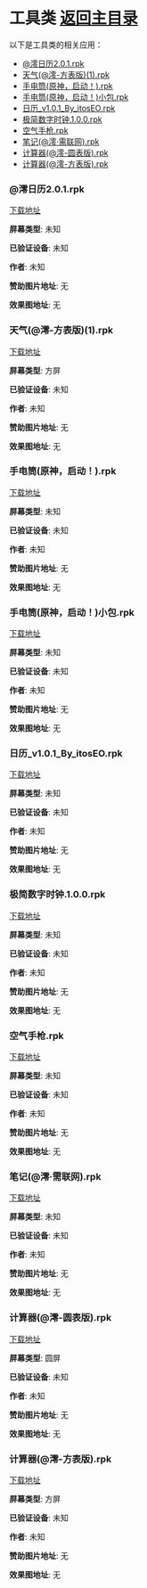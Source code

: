 # 工具类 [返回主目录](..\README.md)

以下是工具类的相关应用：

- [@澪日历2.0.1.rpk](#@澪日历2.0.1)
- [天气(@澪-方表版)(1).rpk](#天气(@澪-方表版)(1))
- [手电筒(原神，启动！).rpk](#手电筒(原神，启动！))
- [手电筒(原神，启动！)小包.rpk](#手电筒(原神，启动！)小包)
- [日历_v1.0.1_By_itosEO.rpk](#日历_v1.0.1_By_itosEO)
- [极简数字时钟.1.0.0.rpk](#极简数字时钟.1.0.0)
- [空气手枪.rpk](#空气手枪)
- [笔记(@澪·需联网).rpk](#笔记(@澪·需联网))
- [计算器(@澪-圆表版).rpk](#计算器(@澪-圆表版))
- [计算器(@澪-方表版).rpk](#计算器(@澪-方表版))

### @澪日历2.0.1.rpk <a name="@澪日历2.0.1"></a>
[下载地址](https://github.akams.cn/https://github.com/tian1326/BlueOS-App-Library/raw/refs/heads/main/工具类/@澪日历2.0.1.rpk)

**屏幕类型**: 未知

**已验证设备**: 未知

**作者**: 未知

**赞助图片地址**: 无

**效果图地址**: 无

### 天气(@澪-方表版)(1).rpk <a name="天气(@澪-方表版)(1)"></a>
[下载地址](https://github.akams.cn/https://github.com/tian1326/BlueOS-App-Library/raw/refs/heads/main/工具类/天气(@澪-方表版)(1).rpk)

**屏幕类型**: 方屏

**已验证设备**: 未知

**作者**: 未知

**赞助图片地址**: 无

**效果图地址**: 无

### 手电筒(原神，启动！).rpk <a name="手电筒(原神，启动！)"></a>
[下载地址](https://github.akams.cn/https://github.com/tian1326/BlueOS-App-Library/raw/refs/heads/main/工具类/手电筒(原神，启动！).rpk)

**屏幕类型**: 未知

**已验证设备**: 未知

**作者**: 未知

**赞助图片地址**: 无

**效果图地址**: 无

### 手电筒(原神，启动！)小包.rpk <a name="手电筒(原神，启动！)小包"></a>
[下载地址](https://github.akams.cn/https://github.com/tian1326/BlueOS-App-Library/raw/refs/heads/main/工具类/手电筒(原神，启动！)小包.rpk)

**屏幕类型**: 未知

**已验证设备**: 未知

**作者**: 未知

**赞助图片地址**: 无

**效果图地址**: 无

### 日历_v1.0.1_By_itosEO.rpk <a name="日历_v1.0.1_By_itosEO"></a>
[下载地址](https://github.akams.cn/https://github.com/tian1326/BlueOS-App-Library/raw/refs/heads/main/工具类/日历_v1.0.1_By_itosEO.rpk)

**屏幕类型**: 未知

**已验证设备**: 未知

**作者**: 未知

**赞助图片地址**: 无

**效果图地址**: 无

### 极简数字时钟.1.0.0.rpk <a name="极简数字时钟.1.0.0"></a>
[下载地址](https://github.akams.cn/https://github.com/tian1326/BlueOS-App-Library/raw/refs/heads/main/工具类/极简数字时钟.1.0.0.rpk)

**屏幕类型**: 未知

**已验证设备**: 未知

**作者**: 未知

**赞助图片地址**: 无

**效果图地址**: 无

### 空气手枪.rpk <a name="空气手枪"></a>
[下载地址](https://github.akams.cn/https://github.com/tian1326/BlueOS-App-Library/raw/refs/heads/main/工具类/空气手枪.rpk)

**屏幕类型**: 未知

**已验证设备**: 未知

**作者**: 未知

**赞助图片地址**: 无

**效果图地址**: 无

### 笔记(@澪·需联网).rpk <a name="笔记(@澪·需联网)"></a>
[下载地址](https://github.akams.cn/https://github.com/tian1326/BlueOS-App-Library/raw/refs/heads/main/工具类/笔记(@澪·需联网).rpk)

**屏幕类型**: 未知

**已验证设备**: 未知

**作者**: 未知

**赞助图片地址**: 无

**效果图地址**: 无

### 计算器(@澪-圆表版).rpk <a name="计算器(@澪-圆表版)"></a>
[下载地址](https://github.akams.cn/https://github.com/tian1326/BlueOS-App-Library/raw/refs/heads/main/工具类/计算器(@澪-圆表版).rpk)

**屏幕类型**: 圆屏

**已验证设备**: 未知

**作者**: 未知

**赞助图片地址**: 无

**效果图地址**: 无

### 计算器(@澪-方表版).rpk <a name="计算器(@澪-方表版)"></a>
[下载地址](https://github.akams.cn/https://github.com/tian1326/BlueOS-App-Library/raw/refs/heads/main/工具类/计算器(@澪-方表版).rpk)

**屏幕类型**: 方屏

**已验证设备**: 未知

**作者**: 未知

**赞助图片地址**: 无

**效果图地址**: 无

